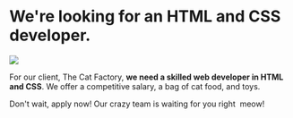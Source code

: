 
<!DOCTYPE html>
<html lang="en">
  <head>
    <title>Job Offer: HTML and CSS Developer</title>
    <meta charset="utf-8"> 
  </head>
  <body>
    <h1>We're looking for an HTML and CSS developer.</h1>
    <img src="images/white-cat.jpg">
    <p>For our client, The Cat Factory, <strong>we need a skilled web developer in HTML and CSS</strong>. We offer a competitive salary, a bag of cat food, and toys.</p>
    <p>Don't wait, apply now! Our crazy team is waiting for you right  meow!</p>
  </body>
</html>

